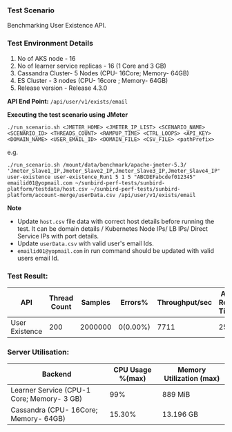 ### Test Scenario

Benchmarking User Existence API.


### Test Environment Details
1. No of AKS node - 16
2. No of learner service replicas - 16 (1 Core and 3 GB)
3. Cassandra Cluster- 5 Nodes (CPU- 16Core; Memory- 64GB)
4. ES Cluster - 3 nodes (CPU- 16core ; Memory- 64GB)
5. Release version - Release 4.3.0


**API End Point:** 
`/api/user/v1/exists/email`


**Executing the test scenario using JMeter**

```./run_scenario.sh <JMETER_HOME> <JMETER_IP_LIST> <SCENARIO_NAME> <SCENARIO_ID> <THREADS_COUNT> <RAMPUP_TIME> <CTRL_LOOPS> <API_KEY> <DOMAIN_NAME> <USER_EMAIL_ID> <DOMAIN_FILE> <CSV_FILE> <pathPrefix> ```


e.g.

```./run_scenario.sh /mount/data/benchmark/apache-jmeter-5.3/ 'Jmeter_Slave1_IP,Jmeter_Slave2_IP,Jmeter_Slave3_IP,Jmeter_Slave4_IP' user-existence user-existence_Run1 5 1 5 "ABCDEFabcdef012345" emailid01@yopmail.com ~/sunbird-perf-tests/sunbird-platform/testdata/host.csv ~/sunbird-perf-tests/sunbird-platform/account-merge/userData.csv /api/user/v1/exists/email```


**Note**
- Update `host.csv` file data with correct host details before running the test. It can be domain details / Kubernetes Node IPs/ LB IPs/ Direct Service IPs with port details.
- Update `userData.csv` with valid user's email Ids.
- `emailid01@yopmail.com` in run command should be updated with valid users email Id.


### Test Result:

|API                |Thread Count|Samples |Errors%  |Throughput/sec|Avg Resp Time |95th pct |99th pct|
|-------------------|------------|--------|---------| -------------|--------------|---------|--------|
|User Existence     |200         |2000000 |0(0.00%) | 7711       | 25           |  71     |80      |

### Server Utilisation:
| Backend          | CPU Usage %(max) | Memory Utilization (max) |
| ------------- | ------------- |------------- |
| Learner Service (CPU-1 Core; Memory- 3 GB)  | 99%| 889 MiB |
| Cassandra (CPU- 16Core; Memory- 64GB)| 15.30%  | 13.196 GB|
